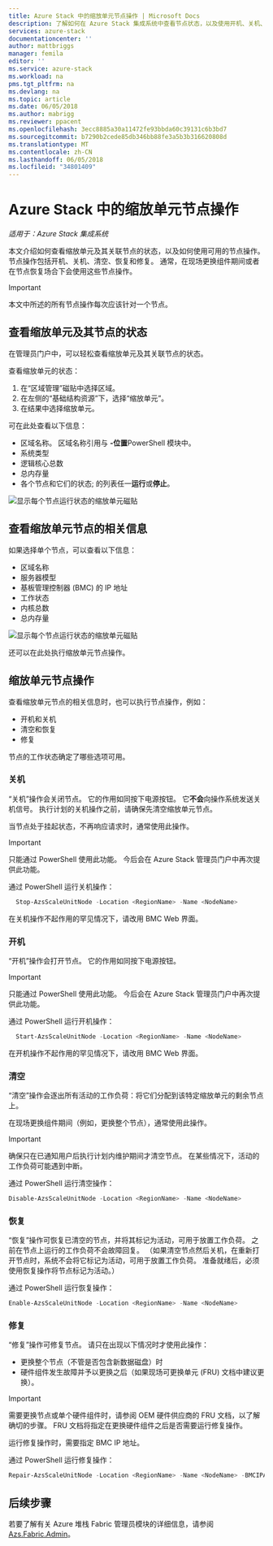 ```yaml
---
title: Azure Stack 中的缩放单元节点操作 | Microsoft Docs
description: 了解如何在 Azure Stack 集成系统中查看节点状态，以及使用开机、关机、清空和恢复节点操作。
services: azure-stack
documentationcenter: ''
author: mattbriggs
manager: femila
editor: ''
ms.service: azure-stack
ms.workload: na
pms.tgt_pltfrm: na
ms.devlang: na
ms.topic: article
ms.date: 06/05/2018
ms.author: mabrigg
ms.reviewer: ppacent
ms.openlocfilehash: 3ecc8885a30a11472fe93bbda60c39131c6b3bd7
ms.sourcegitcommit: b7290b2cede85db346bb88fe3a5b3b316620808d
ms.translationtype: MT
ms.contentlocale: zh-CN
ms.lasthandoff: 06/05/2018
ms.locfileid: "34801409"
---
```

# <a name="scale-unit-node-actions-in-azure-stack"></a>Azure Stack 中的缩放单元节点操作

*适用于：Azure Stack 集成系统*

本文介绍如何查看缩放单元及其关联节点的状态，以及如何使用可用的节点操作。 节点操作包括开机、关机、清空、恢复和修复。 通常，在现场更换组件期间或者在节点恢复场合下会使用这些节点操作。

> [!Important]  
> 本文中所述的所有节点操作每次应该针对一个节点。


## <a name="view-the-status-of-a-scale-unit-and-its-nodes"></a>查看缩放单元及其节点的状态

在管理员门户中，可以轻松查看缩放单元及其关联节点的状态。

查看缩放单元的状态：

1. 在“区域管理”磁贴中选择区域。
2. 在左侧的“基础结构资源”下，选择“缩放单元”。
3. 在结果中选择缩放单元。
 
可在此处查看以下信息：

- 区域名称。 区域名称引用与 **-位置**PowerShell 模块中。
- 系统类型
- 逻辑核心总数
- 总内存量
- 各个节点和它们的状态; 的列表任一**运行**或**停止**。

![显示每个节点运行状态的缩放单元磁贴](media/azure-stack-node-actions/ScaleUnitStatus.PNG)

## <a name="view-information-about-a-scale-unit-node"></a>查看缩放单元节点的相关信息

如果选择单个节点，可以查看以下信息：

- 区域名称
- 服务器模型
- 基板管理控制器 (BMC) 的 IP 地址
- 工作状态
- 内核总数
- 总内存量
 
![显示每个节点运行状态的缩放单元磁贴](media/azure-stack-node-actions/NodeActions.PNG)

还可以在此处执行缩放单元节点操作。

## <a name="scale-unit-node-actions"></a>缩放单元节点操作

查看缩放单元节点的相关信息时，也可以执行节点操作，例如：

- 开机和关机
- 清空和恢复
- 修复

节点的工作状态确定了哪些选项可用。

### <a name="power-off"></a>关机

“关机”操作会关闭节点。 它的作用如同按下电源按钮。 它**不会**向操作系统发送关机信号。 执行计划的关机操作之前，请确保先清空缩放单元节点。

当节点处于挂起状态，不再响应请求时，通常使用此操作。

> [!Important] 
> 只能通过 PowerShell 使用此功能。 今后会在 Azure Stack 管理员门户中再次提供此功能。


通过 PowerShell 运行关机操作：

````PowerShell
  Stop-AzsScaleUnitNode -Location <RegionName> -Name <NodeName>
```` 

在关机操作不起作用的罕见情况下，请改用 BMC Web 界面。

### <a name="power-on"></a>开机

“开机”操作会打开节点。 它的作用如同按下电源按钮。 

> [!Important] 
> 只能通过 PowerShell 使用此功能。 今后会在 Azure Stack 管理员门户中再次提供此功能。

通过 PowerShell 运行开机操作：

````PowerShell
  Start-AzsScaleUnitNode -Location <RegionName> -Name <NodeName>
````

在开机操作不起作用的罕见情况下，请改用 BMC Web 界面。

### <a name="drain"></a>清空

“清空”操作会逐出所有活动的工作负荷：将它们分配到该特定缩放单元的剩余节点上。

在现场更换组件期间（例如，更换整个节点），通常使用此操作。

> [!IMPORTANT]  
> 确保只在已通知用户后执行计划内维护期间才清空节点。 在某些情况下，活动的工作负荷可能遇到中断。

通过 PowerShell 运行清空操作：

  ````PowerShell
  Disable-AzsScaleUnitNode -Location <RegionName> -Name <NodeName>
  ````

### <a name="resume"></a>恢复

“恢复”操作可恢复已清空的节点，并将其标记为活动，可用于放置工作负荷。 之前在节点上运行的工作负荷不会故障回复。 （如果清空节点然后关机，在重新打开节点时，系统不会将它标记为活动，可用于放置工作负荷。 准备就绪后，必须使用恢复操作将节点标记为活动。）

通过 PowerShell 运行恢复操作：

  ````PowerShell
  Enable-AzsScaleUnitNode -Location <RegionName> -Name <NodeName>
  ````

### <a name="repair"></a>修复

“修复”操作可修复节点。 请只在出现以下情况时才使用此操作：

- 更换整个节点（不管是否包含新数据磁盘）时
- 硬件组件发生故障并予以更换之后（如果现场可更换单元 (FRU) 文档中建议更换）。

> [!IMPORTANT]  
> 需要更换节点或单个硬件组件时，请参阅 OEM 硬件供应商的 FRU 文档，以了解确切的步骤。 FRU 文档将指定在更换硬件组件之后是否需要运行修复操作。  

运行修复操作时，需要指定 BMC IP 地址。 

通过 PowerShell 运行修复操作：

  ````PowerShell
  Repair-AzsScaleUnitNode -Location <RegionName> -Name <NodeName> -BMCIPAddress <BMCIPAddress>
  ````

## <a name="next-steps"></a>后续步骤

若要了解有关 Azure 堆栈 Fabric 管理员模块的详细信息，请参阅[Azs.Fabric.Admin](https://docs.microsoft.com/powershell/module/azs.fabric.admin/?view=azurestackps-1.3.0)。